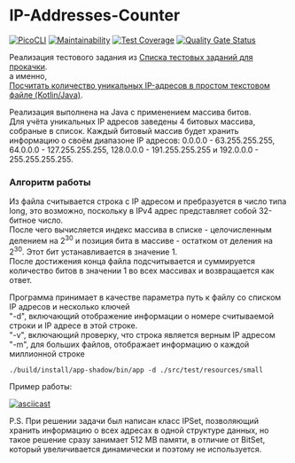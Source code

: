 # IP-Addresses-Counter

 [![PicoCLI](https://img.shields.io/badge/PicoCLI-4.7.5-green.svg)](https://github.com/remkop/picocli)
 [![Maintainability](https://api.codeclimate.com/v1/badges/ed3b9b81ba0273cb8e89/maintainability)](https://codeclimate.com/github/sergeloie/IP-Addresses-Counter/maintainability)
 [![Test Coverage](https://api.codeclimate.com/v1/badges/ed3b9b81ba0273cb8e89/test_coverage)](https://codeclimate.com/github/sergeloie/IP-Addresses-Counter/test_coverage)
 [![Quality Gate Status](https://sonarcloud.io/api/project_badges/measure?project=sergeloie_IP-Addresses-Counter&metric=alert_status)](https://sonarcloud.io/summary/new_code?id=sergeloie_IP-Addresses-Counter)

Реализация тестового задания из [Списка тестовых заданий для прокачки](https://github.com/Hexlet/ru-test-assignments).  
а именно,  
[Посчитать количество уникальных IP-адресов в простом текстовом файле (Kotlin/Java)](https://github.com/Ecwid/new-job/blob/master/IP-Addr-Counter.md).

Реализация выполнена на Java с применением массива битов.  
Для учёта уникальных IP адресов заведены 4 битовых массива, собраные в список.
Каждый битовый массив будет хранить информацию о своём диапазоне IP адресов: 0.0.0.0 - 63.255.255.255, 64.0.0.0 - 127.255.255.255, 128.0.0.0 - 191.255.255.255 и 192.0.0.0 - 255.255.255.255.

### Алгоритм работы
Из файла считывается строка с IP адресом и пребразуется в число типа long, это возможно, поскольку в IPv4 адрес представляет собой 32-битное число.  
После чего вычисляется индекс массива в списке - целочисленным делением на $2^{30}$ и позиция бита в массиве - остатком от деления на $2^{30}$. Этот бит устанавливается в значение 1.  
После достижения конца файла подсчитывается и суммируется количество битов в значении 1 во всех массивах и возвращается как ответ.  

Программа принимает в качестве параметра путь к файлу со списком IP адресов и несколько ключей  
"-d", включающий отображение информации о номере считываемой строки и IP адресе в этой строке.  
"-v", включающий проверку, что строка является верным IP адресом  
"-m", для больших файлов, отображает информацию о каждой миллионной строке  

```
./build/install/app-shadow/bin/app -d ./src/test/resources/small
```

Пример работы:  

[![asciicast](https://asciinema.org/a/xVd5egkriWnoasRwT9Mj2uahD.svg)](https://asciinema.org/a/xVd5egkriWnoasRwT9Mj2uahD)



P.S. При решении задачи был написан класс IPSet, позволяющий хранить информацию о всех адресах в одной структуре данных, но такое решение сразу занимает 512 MB памяти, в отличие от BitSet, который увеличивается динамически и поэтому не используется.
